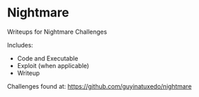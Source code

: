 # Nightmare
Writeups for Nightmare Challenges

Includes:
* Code and Executable
* Exploit (when applicable)
* Writeup

Challenges found at: https://github.com/guyinatuxedo/nightmare

